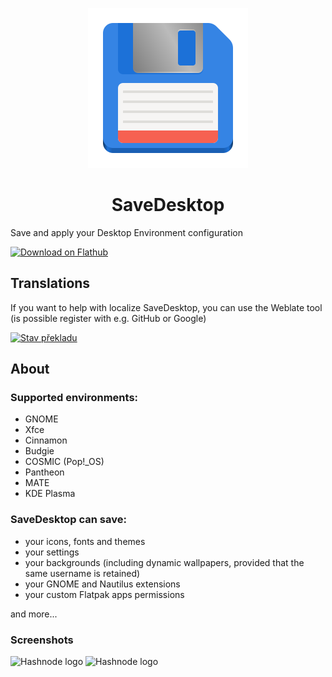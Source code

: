 <p align="center">
  <img src="/flatpak/icons/io.github.vikdevelop.SaveDesktop.svg">
  <h1 align="center">SaveDesktop</h1>
</p>

Save and apply your Desktop Environment configuration

<a href='https://beta.flathub.org/apps/io.github.vikdevelop.SaveDesktop'><img width='240' alt='Download on Flathub' src='https://beta.flathub.org/_next/static/media/flathub-badge-en.b42a637e.png'/></a>

## Translations
If you want to help with localize SaveDesktop, you can use the Weblate tool (is possible register with e.g. GitHub or Google)

<a href="https://hosted.weblate.org/projects/vikdevelop/savedesktop/">
<img src="https://hosted.weblate.org/widgets/vikdevelop/-/savedesktop/open-graph.png" alt="Stav překladu" width=300 />
</a>

## About
### Supported environments:
- GNOME
- Xfce
- Cinnamon
- Budgie
- COSMIC (Pop!_OS)
- Pantheon
- MATE
- KDE Plasma

### SaveDesktop can save:
- your icons, fonts and themes
- your settings
- your backgrounds (including dynamic wallpapers, provided that the same username is retained)
- your GNOME and Nautilus extensions
- your custom Flatpak apps permissions

and more...

### Screenshots
<picture>
  <source media="(prefers-color-scheme: light)" srcset="https://raw.githubusercontent.com/vikdevelop/SaveDesktop/main/flatpak/screenshots/main_window.png" width="872" height="662">
  <source media="(prefers-color-scheme: dark)" srcset="https://raw.githubusercontent.com/vikdevelop/SaveDesktop/main/flatpak/screenshots/main_window_dark.png" width="872" height="662">
  <img alt="Hashnode logo" src="https://user-images.githubusercontent.com/71297412/178180441-59f1644e-2ab6-4bf0-866f-2c77b2a63433.png" height="25">
</picture>

<picture>
  <source media="(prefers-color-scheme: light)" srcset="https://raw.githubusercontent.com/vikdevelop/SaveDesktop/main/flatpak/screenshots/import_page.png" width="872" height="662">
  <source media="(prefers-color-scheme: dark)" srcset="https://raw.githubusercontent.com/vikdevelop/SaveDesktop/main/flatpak/screenshots/import_page_dark.png" width="872" height="662">
  <img alt="Hashnode logo" src="https://user-images.githubusercontent.com/71297412/178180441-59f1644e-2ab6-4bf0-866f-2c77b2a63433.png" height="25">
</picture>

